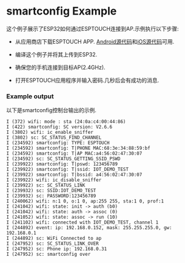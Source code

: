 # smartconfig Example

这个例子展示了ESP32如何通过ESPTOUCH连接到AP.示例执行以下步骤:

* 从应用商店下载ESPTOUCH APP. [Android源代码](https://github.com/EspressifApp/EsptouchForAndroid)和[iOS源代码](https://github.com/EspressifApp/EsptouchForIOS)可用.

* 编译这个例子并将其上传到ESP32.

* 确保您的手机连接到目标AP(2.4GHz).

* 打开ESPTOUCH应用程序并输入密码.几秒后会有成功的消息.

### Example output

以下是smartconfig控制台输出的示例.
```
I (372) wifi: mode : sta (24:0a:c4:00:44:86)
I (422) smartconfig: SC version: V2.6.6
I (3802) wifi: ic_enable_sniffer
I (3802) sc: SC_STATUS_FIND_CHANNEL
I (234592) smartconfig: TYPE: ESPTOUCH
I (234592) smartconfig: T|PHONE MAC:68:3e:34:88:59:bf
I (234592) smartconfig: T|AP MAC:a4:56:02:47:30:07
I (234592) sc: SC_STATUS_GETTING_SSID_PSWD
I (239922) smartconfig: T|pswd: 123456789
I (239922) smartconfig: T|ssid: IOT_DEMO_TEST
I (239922) smartconfig: T|bssid: a4:56:02:47:30:07
I (239922) wifi: ic_disable_sniffer
I (239922) sc: SC_STATUS_LINK
I (239932) sc: SSID:IOT_DEMO_TEST
I (239932) sc: PASSWORD:123456789
I (240062) wifi: n:1 0, o:1 0, ap:255 255, sta:1 0, prof:1
I (241042) wifi: state: init -> auth (b0)
I (241042) wifi: state: auth -> assoc (0)
I (241052) wifi: state: assoc -> run (10)
I (241102) wifi: connected with IOT_DEMO_TEST, channel 1
I (244892) event: ip: 192.168.0.152, mask: 255.255.255.0, gw: 192.168.0.1
I (244892) sc: WiFi Connected to ap
I (247952) sc: SC_STATUS_LINK_OVER
I (247952) sc: Phone ip: 192.168.0.31
I (247952) sc: smartconfig over
```
